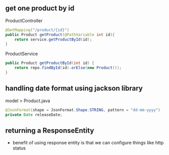 ## get one product by id

ProductController
```java
@GetMapping("/product/{id}")  
public Product getProduct(@PathVariable int id){  
    return service.getProductById(id);  
}
```
ProductService
```java
public Product getProductById(int id) {  
    return repo.findById(id).orElse(new Product());  
}
```

## handling date format using jackson library
model  > Product.java
```java
@JsonFormat(shape = JsonFormat.Shape.STRING, pattern = "dd-mm-yyyy")  
private Date releaseDate;
```

## returning a ResponseEntity
- benefit of using response entity is that we can configure things like http status
	```java 
```